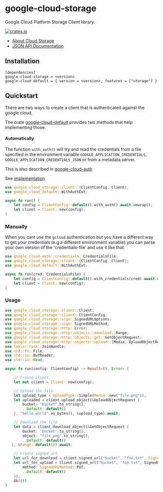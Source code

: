 # google-cloud-storage

Google Cloud Platform Storage Client library.

[![crates.io](https://img.shields.io/crates/v/google-cloud-storage.svg)](https://crates.io/crates/google-cloud-storage)

* [About Cloud Storage](https://cloud.google.com/storage/)
* [JSON API Documentation](https://cloud.google.com/storage/docs/json_api/v1)

## Installation

```
[dependencies]
google-cloud-storage = <version>
google-cloud-default = { version = <version>, features = ["storage"] }
```

## Quickstart

There are two ways to create a client that is authenticated against the google cloud.

The crate [google-cloud-default](https://crates.io/crates/google-cloud-default) provides two
methods that help implementing those.

#### Automatically

The function `with_auth()` will try and read the credentials from a file specified in the environment variable `GOOGLE_APPLICATION_CREDENTIALS`, `GOOGLE_APPLICATION_CREDENTIALS_JSON` or
from a metadata server.

This is also described in [google-cloud-auth](https://github.com/yoshidan/google-cloud-rust/blob/main/foundation/auth/README.md)

See [implementation](https://docs.rs/google-cloud-auth/0.9.1/src/google_cloud_auth/token.rs.html#59-74)

```rust
use google_cloud_storage::client::{ClientConfig, Client};
use google_cloud_default::WithAuthExt;

async fn run() {
    let config = ClientConfig::default().with_auth().await.unwrap();
    let client = Client::new(config);
}
```

### Manually

When you cant use the `gcloud` authentication but you have a different way to get your credentials (e.g a different environment variable)
you can parse your own version of the 'credentials-file' and use it like that:

```rust
use google_cloud_auth::credentials::CredentialsFile;
use google_cloud_storage::client::{ClientConfig, Client};
use google_cloud_default::WithAuthExt;

async fn run(cred: CredentialsFile) {
    let config = ClientConfig::default().with_credentials(cred).await.unwrap();
    let client = Client::new(config);
}
```

### Usage

```rust
use google_cloud_storage::client::Client;
use google_cloud_storage::client::ClientConfig;
use google_cloud_storage::sign::SignedURLOptions;
use google_cloud_storage::sign::SignedURLMethod;
use google_cloud_storage::http::Error;
use google_cloud_storage::http::objects::download::Range;
use google_cloud_storage::http::objects::get::GetObjectRequest;
use google_cloud_storage::http::objects::upload::{Media, UploadObjectRequest, UploadType};
use tokio::task::JoinHandle;
use std::fs::File;
use std::io::BufReader;
use std::io::Read;

async fn run(config: ClientConfig) -> Result<(), Error> {

    // Create client.
    let mut client = Client::new(config);

    // Upload the file
    let upload_type = UploadType::Simple(Media::new("file.png"));
    let uploaded = client.upload_object(&UploadObjectRequest {
        bucket: "bucket".to_string(),
        ..Default::default()
    }, "hello world".as_bytes(), &upload_type).await;

    // Download the file
    let data = client.download_object(&GetObjectRequest {
        bucket: "bucket".to_string(),
        object: "file.png".to_string(),
        ..Default::default()
   }, &Range::default()).await;

    // Create signed url.
    let url_for_download = client.signed_url("bucket", "foo.txt", SignedURLOptions::default());
    let url_for_upload = client.signed_url("bucket", "foo.txt", SignedURLOptions {
        method: SignedURLMethod::PUT,
        ..Default::default()
    });
    Ok(())
}
```